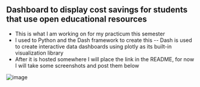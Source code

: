 ## Dashboard to display cost savings for students that use open educational resources

- This is what I am working on for my practicum this semester
- I used to Python and the Dash framework to create this -- Dash is used to create interactive data dashboards using plotly as its built-in visualization library
- After it is hosted somewhere I will place the link in the README, for now I will take some screenshots and post them below


![image](https://github.com/GriffEngel/practicum-dash-app/assets/125166144/e45a10a6-8f7f-4a11-ac5e-01222b98837b)

